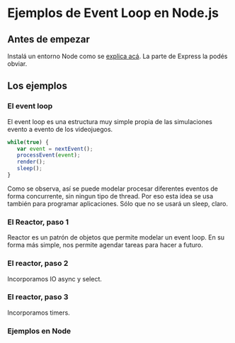 # Ejemplos de Event Loop en Node.js

## Antes de empezar

Instalá un entorno Node como se [explica acá](http://arquitecturas-concurrentes.github.io/guias/node/). La parte de Express la podés obviar. 

## Los ejemplos

### El event loop

El event loop es una estructura muy simple propia de las simulaciones evento a evento de los videojuegos. 

```javascript 
while(true) {
   var event = nextEvent();
   processEvent(event);
   render();
   sleep();
}
```

Como se observa, así se puede modelar procesar diferentes eventos de forma concurrente, sin ningun tipo de thread.  Por eso esta idea se usa también para programar aplicaciones. Sólo que no se usará un sleep, claro. 

### El Reactor, paso 1

Reactor es un patrón de objetos que permite modelar un event loop. En su forma más simple, nos permite agendar tareas para hacer a futuro. 

### El reactor, paso 2

Incorporamos IO async y select. 

### El reactor, paso 3

Incorporamos timers.

### Ejemplos en Node

